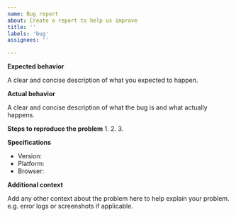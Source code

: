 ```yaml
---
name: Bug report
about: Create a report to help us improve
title: ''
labels: 'bug'
assignees: ''

---
```


**Expected behavior**

A clear and concise description of what you expected to happen.

**Actual behavior**

A clear and concise description of what the bug is and what actually happens.

**Steps to reproduce the problem**
  1.
  2.
  3.

**Specifications**
  - Version:
  - Platform:
  - Browser:

**Additional context**

Add any other context about the problem here to help explain your problem.
e.g. error logs or screenshots if applicable.
